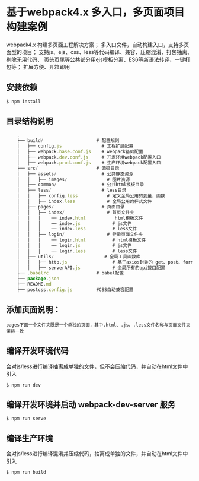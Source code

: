 # 基于webpack4.x 多入口，多页面项目构建案例
webpack4.x 构建多页面工程解决方案；
多入口文件，自动构建入口，支持多页面型的项目；
支持js、ejs、css、less等代码编译、兼容、压缩混淆、打包抽离、剔除无用代码、
页头页尾等公共部分用ejs模板分离、ES6等新语法转译、一键打包等；
扩展方便、开箱即用

## 安装依赖
```
$ npm install
```

## 目录结构说明

``` js
    .
    ├── build/                    # 配置规则
    │   ├── config.js               # 工程扩展配置
    │   ├── webpack.base.conf.js    # webpack基础配置
    │   ├── webpack.dev.conf.js     # 开发环境webpack配置入口
    │   ├── webpack.prod.conf.js    # 生产环境webpack配置入口
    ├── src/                      # 源码目录
    │   ├── assets/                 # 公共静态资源
    │   │   ├── images/               # 图片资源
    │   ├── common/                 # 公共html模板目录
    │   ├── less/                   # less目录
    │   │   ├── config.less           # 定义全局公用的变量、函数
    │   │   ├── index.less            # 全局公用的样式文件
    │   ├── pages/                  # 页面目录
    │   │   ├── index/                # 首页文件夹
    │   │   │    ── index.html           html模板文件
    │   │   │    ── index.js            # js文件
    │   │   │    ── index.less          # less文件
    │   │   ├── login/                # 登录页面文件夹
    │   │   │    ── login.html          # html模板文件
    │   │   │    ── login.js            # js文件
    │   │   │    ── login.less          # less文件
    │   ├── utils/                   # 全局工具函数库
    │   │   ├── http.js                 # 基于axios封装的 get、post、formData 请求方法
    │   │   ├── serverAPI.js            # 全局所有的api接口配置
    ├── .babelrc                  # babel配置
    ├── package.json              
    ├── README.md                 
    ├── postcss.config.js         #CSS自动兼容配置
```

## 添加页面说明：
```
pages下面一个文件夹既是一个单独的页面，其中.html、.js、.less文件名称与页面文件夹保持一致
```

## 编译开发环境代码
会对js/less进行编译抽离成单独的文件，但不会压缩代码，并自动在html文件中引入
```
$ npm run dev
```

## 编译开发环境并启动 webpack-dev-server 服务
```
$ npm run serve
```

## 编译生产环境
会对js/less进行编译混淆并压缩代码，抽离成单独的文件，并自动在html文件中引入
```
$ npm run build
```
